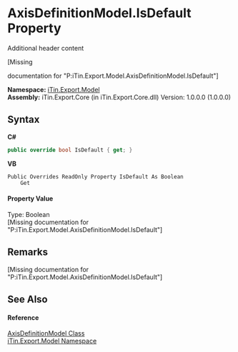 # AxisDefinitionModel.IsDefault Property 
Additional header content 

\[Missing <summary> documentation for "P:iTin.Export.Model.AxisDefinitionModel.IsDefault"\]

**Namespace:**&nbsp;<a href="ef57ffcc-e95e-b212-5a46-9aa6f5a3511f">iTin.Export.Model</a><br />**Assembly:**&nbsp;iTin.Export.Core (in iTin.Export.Core.dll) Version: 1.0.0.0 (1.0.0.0)

## Syntax

**C#**<br />
``` C#
public override bool IsDefault { get; }
```

**VB**<br />
``` VB
Public Overrides ReadOnly Property IsDefault As Boolean
	Get
```


#### Property Value
Type: Boolean<br />\[Missing <value> documentation for "P:iTin.Export.Model.AxisDefinitionModel.IsDefault"\]

## Remarks
\[Missing <remarks> documentation for "P:iTin.Export.Model.AxisDefinitionModel.IsDefault"\]

## See Also


#### Reference
<a href="e024e6f0-d771-be00-2a14-5c25143a0810">AxisDefinitionModel Class</a><br /><a href="ef57ffcc-e95e-b212-5a46-9aa6f5a3511f">iTin.Export.Model Namespace</a><br />